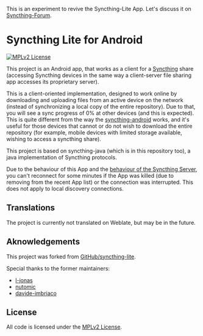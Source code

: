 This is an experiment to revive the Syncthing-Lite App. Let's discuss it on [Syncthing-Forum](https://forum.syncthing.net/).

# Syncthing Lite for Android

[![MPLv2 License](https://img.shields.io/badge/license-MPLv2-blue.svg?style=flat-square)](https://www.mozilla.org/MPL/2.0/)

This project is an Android app, that works as a client for a [Syncthing][1] share (accessing 
Syncthing devices in the same way a client-server file sharing app accesses its proprietary server). 

This is a client-oriented implementation, designed to work online by downloading and 
uploading files from an active device on the network (instead of synchronizing a local copy of 
the entire repository).
Due to that, you will see a sync progress of 0% at other devices (and this is expected).
This is quite different from the way the [syncthing-android][2] works, 
and it's useful for those devices that cannot or do not wish to download the entire repository (for 
example, mobile devices with limited storage available, wishing to access a syncthing share).

This project is based on syncthing-java (which is in this repository too), a java implementation of Syncthing protocols.

Due to the behaviour of this App and the [behaviour of the Syncthing Server](https://github.com/syncthing/syncthing/issues/5224),
you can't reconnect for some minutes if the App was killed (due to removing from the recent App list) or the connection was interrupted.
This does not apply to local discovery connections.

## Translations

The project is currently not translated on Weblate, but may be in the future.

## Aknowledgements

This project was forked from [GitHub/syncthing-lite](https://github.com/syncthing/syncthing-lite).

Special thanks to the former maintainers:

- [l-jonas](https://github.com/l-jonas)
- [nutomic](https://github.com/nutomic)
- [davide-imbriaco](https://github.com/davide-imbriaco)

## License
All code is licensed under the [MPLv2 License][4].

[1]: https://syncthing.net/
[2]: https://github.com/Catfriend1/syncthing-android
[3]: https://developer.android.com/studio/index.html
[4]: LICENSE
